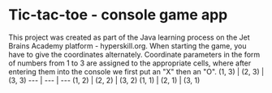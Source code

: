 # Tic-tac-toe - console game app
This project was created as part of the Java learning process on the Jet Brains Academy platform - hyperskill.org.
When starting the game, you have to give the coordinates alternately. Coordinate parameters in the form of numbers from 1 to 3 are assigned to the appropriate cells, where after entering them into the console we first put an "X" then an "O".
(1, 3) | (2, 3) | (3, 3) 
--- | --- | ---
(1, 2) | (2, 2) | (3, 2) 
(1, 1) | (2, 1) | (3, 1) 
 
